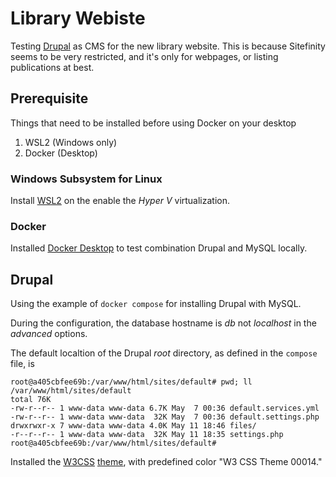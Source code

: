 # Library Webiste

Testing [Drupal](https://www.drupal.org/home) as CMS for the new library website. This is because Sitefinity seems to be very restricted, and it's only for webpages, or listing publications at best.

## Prerequisite

Things that need to be installed before using Docker on your desktop

1. WSL2 (Windows only)
2. Docker (Desktop)

### Windows Subsystem for Linux

Install [WSL2][wsl_install] on the enable the _Hyper V_ virtualization.

### Docker 

Installed [Docker Desktop][desktop] to test combination Drupal and MySQL locally.

## Drupal

Using the example of `docker compose` for installing Drupal with MySQL.

During the configuration, the database hostname is _db_ not _localhost_ in the _advanced_ options.

The default localtion of the Drupal _root_ directory, as defined in the `compose` file, is 

```
root@a405cbfee69b:/var/www/html/sites/default# pwd; ll
/var/www/html/sites/default
total 76K
-rw-r--r-- 1 www-data www-data 6.7K May  7 00:36 default.services.yml
-rw-r--r-- 1 www-data www-data  32K May  7 00:36 default.settings.php
drwxrwxr-x 7 www-data www-data 4.0K May 11 18:46 files/
-r--r--r-- 1 www-data www-data  32K May 11 18:35 settings.php
root@a405cbfee69b:/var/www/html/sites/default#
```

Installed the [W3CSS][w3csspage] [theme][w3theme], with predefined color "W3 CSS Theme 00014."


[wsl_install]: https://docs.microsoft.com/en-us/windows/wsl/install-win10 "WSL2 Install"
[desktop]: https://www.docker.com/products/docker-desktop "Docker Desktop page"
[w3csspage]: https://drupal8-w3css-theme.flashwebcenter.com/ "W3CSS theme for Drupal 8 and 9"
[w3theme]: https://www.drupal.org/project/d8w3css "Drupal W3CSS theme page"
